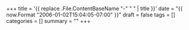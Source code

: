 +++
title = '{{ replace .File.ContentBaseName "-" " " | title }}'
date = "{{ now.Format "2006-01-02T15:04:05-07:00" }}"
draft = false
tags = []
categories = []
summary = ""
+++
